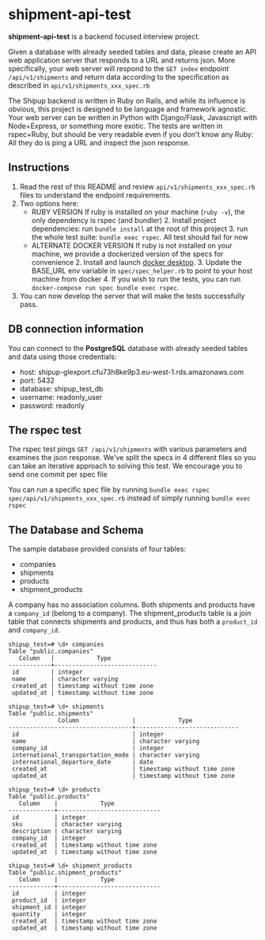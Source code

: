 # shipment-api-test

**shipment-api-test** is a backend focused interview project.

Given a database with already seeded tables and data, please create an API web application server that responds to a URL and returns json. More specifically, your web server will respond to the `GET index` endpoint `/api/v1/shipments` and return data according to the specification as described in `api/v1/shipments_xxx_spec.rb`

The Shipup backend is written in Ruby on Rails, and while its influence is obvious, this project is designed to be language and framework agnostic. Your web server can be written in Python with Django/Flask, Javascript with Node+Express, or something more exotic. The tests are written in rspec+Ruby, but should be very readable even if you don't know any Ruby: All they do is ping a URL and inspect the json response.

## Instructions

1. Read the rest of this README and review `api/v1/shipments_xxx_spec.rb` files to understand the endpoint requirements.
2. Two options here:
   - RUBY VERSION
     If ruby is installed on your machine (`ruby -v`), the only dependency is rspec (and bundler)
     2. Install project dependencies: run `bundle install` at the root of this project
     3. run the whole test suite: `bundle exec rspec`. All test should fail for now
   - ALTERNATE DOCKER VERSION
     If ruby is not installed on your machine, we provide a dockerized version of the specs for convenience
     2. Install and launch [docker desktop](https://www.docker.com/products/docker-desktop).
     3. Update the BASE_URL env variable in `spec/spec_helper.rb` to point to your host machine from docker
     4. If you wish to run the tests, you can run `docker-compose run spec bundle exec rspec`.
3. You can now develop the server that will make the tests successfully pass.

## DB connection information

You can connect to the **PostgreSQL** database with already seeded tables and data using
those credentials:

- host: shipup-glexport.cfu73h8ke9p3.eu-west-1.rds.amazonaws.com
- port: 5432
- database: shipup_test_db
- username: readonly_user
- password: readonly

## The rspec test

The rspec test pings `GET /api/v1/shipments` with various parameters and examines the json response.
We've split the specs in 4 different files so you can take an iterative approach to solving this test.
We encourage you to send one commit per spec file

You can run a specific spec file by running `bundle exec rspec spec/api/v1/shipments_xxx_spec.rb` instead
of simply running `bundle exec rspec`

## The Database and Schema

The sample database provided consists of four tables:

- companies
- shipments
- products
- shipment_products

A company has no association columns.
Both shipments and products have a `company_id` (belong to a company).
The shipment_products table is a join table that connects shipments and products, and thus has both a `product_id` and `company_id`.

```
shipup_test=# \d+ companies
Table "public.companies"
   Column   |            Type
------------+-----------------------------
 id         | integer
 name       | character varying
 created_at | timestamp without time zone
 updated_at | timestamp without time zone

shipup_test=# \d+ shipments
Table "public.shipments"
              Column               |            Type
-----------------------------------+-----------------------------
 id                                | integer
 name                              | character varying
 company_id                        | integer
 international_transportation_mode | character varying
 international_departure_date      | date
 created_at                        | timestamp without time zone
 updated_at                        | timestamp without time zone

shipup_test=# \d+ products
Table "public.products"
   Column    |            Type
-------------+-----------------------------
 id          | integer
 sku         | character varying
 description | character varying
 company_id  | integer
 created_at  | timestamp without time zone
 updated_at  | timestamp without time zone

shipup_test=# \d+ shipment_products
Table "public.shipment_products"
   Column    |            Type
-------------+-----------------------------
 id          | integer
 product_id  | integer
 shipment_id | integer
 quantity    | integer
 created_at  | timestamp without time zone
 updated_at  | timestamp without time zone
```
